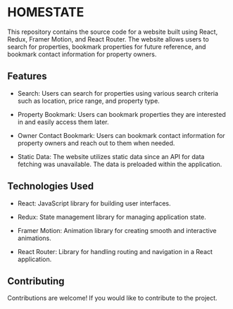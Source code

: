 # HOMESTATE

This repository contains the source code for a website built using React, Redux, Framer Motion, and React Router. The website allows users to search for properties, bookmark properties for future reference, and bookmark contact information for property owners.

## Features

- Search: Users can search for properties using various search criteria such as location, price range, and property type.

- Property Bookmark: Users can bookmark properties they are interested in and easily access them later.

- Owner Contact Bookmark: Users can bookmark contact information for property owners and reach out to them when needed.

- Static Data: The website utilizes static data since an API for data fetching was unavailable. The data is preloaded within the application.

## Technologies Used

- React: JavaScript library for building user interfaces.

- Redux: State management library for managing application state.

- Framer Motion: Animation library for creating smooth and interactive animations.

- React Router: Library for handling routing and navigation in a React application.

## Contributing

Contributions are welcome! If you would like to contribute to the project.
